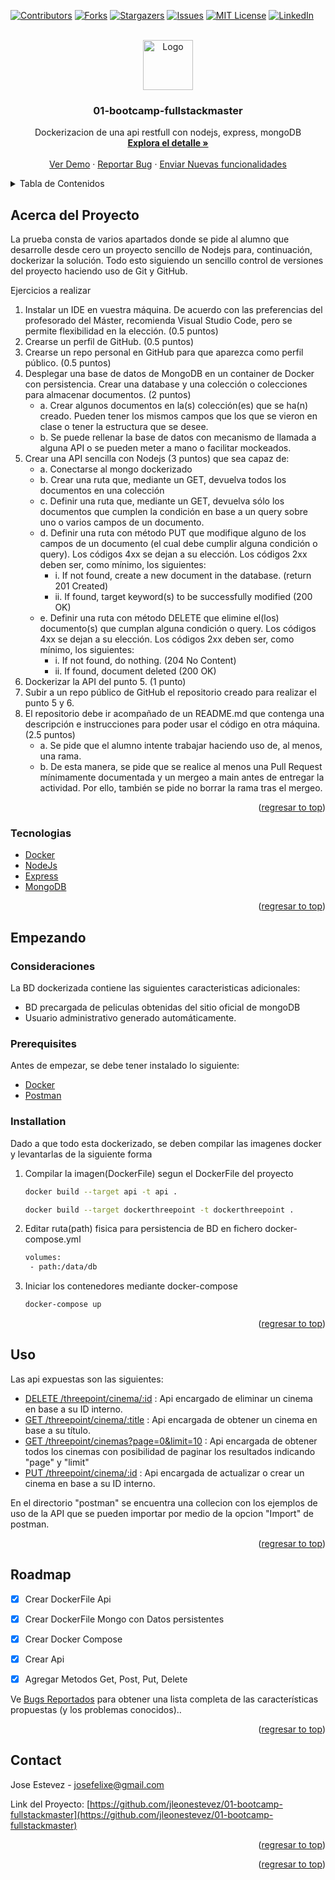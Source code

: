 <div id="top"></div>

[![Contributors][contributors-shield]][contributors-url]
[![Forks][forks-shield]][forks-url]
[![Stargazers][stars-shield]][stars-url]
[![Issues][issues-shield]][issues-url]
[![MIT License][license-shield]][license-url]
[![LinkedIn][linkedin-shield]][linkedin-url]



<!-- PROJECT LOGO -->
<br />
<div align="center">
  <a href="#">
    <img src="https://scontent-scl2-1.xx.fbcdn.net/v/t1.6435-9/173064966_791440238152769_5852274660259708401_n.png?_nc_cat=104&ccb=1-7&_nc_sid=09cbfe&_nc_ohc=CEiyeyspgngAX_npPPO&_nc_ht=scontent-scl2-1.xx&oh=00_AT_M-Idh4r2Gqv82nhMCPuzbzBhK7esqaDUsPrRVULoecA&oe=62D145A1" alt="Logo" width="80" height="80">
  </a>

<h3 align="center">01-bootcamp-fullstackmaster</h3>

  <p align="center">
    Dockerizacion de una api restfull con nodejs, express, mongoDB
    <br />
    <a href="https://github.com/jleonestevez/01-bootcamp-fullstackmaster"><strong>Explora el detalle »</strong></a>
    <br />
    <br />
    <a href="https://github.com/jleonestevez/01-bootcamp-fullstackmaster">Ver Demo</a>
    ·
    <a href="https://github.com/jleonestevez/01-bootcamp-fullstackmaster/issues">Reportar Bug</a>
    ·
    <a href="https://github.com/jleonestevez/01-bootcamp-fullstackmaster/issues">Enviar Nuevas funcionalidades</a>
  </p>
</div>



<!-- TABLE OF CONTENTS -->
<details>
  <summary>Tabla de Contenidos</summary>
  <ol>
    <li>
      <a href="#acerca-del-proyecto">Acerca del Proyecto</a>
      <ul>
        <li><a href="#built-with">Tecnologias</a></li>
      </ul>
    </li>
    <li>
      <a href="#empezando">Empezando</a>
      <ul>
        <li><a href="#prerequisites">Prerequisites</a></li>
         <li><a href="#Consideraciones">Consideraciones</a></li>
        <li><a href="#installation">Instalación</a></li>
      </ul>
    </li>
    <li><a href="#usage">Uso</a></li>
    <li><a href="#roadmap">Roadmap</a></li>
    <li><a href="#contact">Contact</a></li>
  </ol>
</details>



<!-- ABOUT THE PROJECTa -->
## Acerca del Proyecto

[//]: # ([![Product Name Screen Shot][product-screenshot]]&#40;https://example.com&#41;)

La prueba consta de varios apartados donde se pide al alumno que desarrolle desde cero un proyecto sencillo de Nodejs para, continuación, dockerizar la solución.
Todo esto siguiendo un sencillo control de versiones del proyecto haciendo uso de Git y GitHub.

Ejercicios a realizar
1. Instalar un IDE en vuestra máquina. De acuerdo con las preferencias del profesorado del Máster, recomienda Visual Studio Code, pero se permite flexibilidad en la elección. (0.5 puntos)
2. Crearse un perfil de GitHub. (0.5 puntos)
3. Crearse un repo personal en GitHub para que aparezca como perfil público.
   (0.5 puntos)
4. Desplegar una base de datos de MongoDB en un container de Docker con
   persistencia. Crear una database y una colección o colecciones para almacenar documentos. (2 puntos)
   * a. Crear algunos documentos en la(s) colección(es) que se ha(n) creado. Pueden tener los mismos campos que los que se vieron en clase o tener la estructura que se desee.
   * b. Se puede rellenar la base de datos con mecanismo de llamada a alguna API o se pueden meter a mano o facilitar mockeados.
5. Crear una API sencilla con Nodejs (3 puntos) que sea capaz de:
   * a. Conectarse al mongo dockerizado
   * b. Crear una ruta que, mediante un GET, devuelva todos los documentos en
   una colección
   * c. Definir una ruta que, mediante un GET, devuelva sólo los documentos que cumplen la condición en base a un query sobre uno o varios campos de un documento.
   * d. Definir una ruta con método PUT que modifique alguno de los campos de un documento (el cual debe cumplir alguna condición o query). Los códigos 4xx se dejan a su elección. Los códigos 2xx deben ser, como mínimo, los siguientes:
     * i. If not found, create a new document in the database. (return 201 Created)
     * ii. If found, target keyword(s) to be successfully modified (200 OK)
   * e. Definir una ruta con método DELETE que elimine el(los) documento(s) que cumplan alguna condición o query. Los códigos 4xx se dejan a su
   elección. Los códigos 2xx deben ser, como mínimo, los siguientes: 
     * i. If not found, do nothing. (204 No Content)
     * ii. If found, document deleted (200 OK)
6. Dockerizar la API del punto 5. (1 punto)
7. Subir a un repo público de GitHub el repositorio creado para realizar el punto 5 y 6. 
8. El repositorio debe ir acompañado de un README.md que contenga una descripción e instrucciones para poder usar el código en otra máquina. (2.5 puntos)
   * a. Se pide que el alumno intente trabajar haciendo uso de, al menos, una rama.
   * b. De esta manera, se pide que se realice al menos una Pull Request mínimamente documentada y un mergeo a main antes de entregar la actividad. Por ello, también se pide no borrar la rama tras el mergeo.




<p align="right">(<a href="#top">regresar to top</a>)</p>



### Tecnologias

* [Docker](https://www.docker.com/)
* [NodeJs](https://nodejs.org/es/)
* [Express](https://expressjs.com/es/)
* [MongoDB](https://www.mongodb.com/es)


<p align="right">(<a href="#top">regresar to top</a>)</p>



<!-- GETTING STARTED -->
## Empezando



### Consideraciones

La BD dockerizada contiene las siguientes caracteristicas adicionales:
 * BD precargada de peliculas obtenidas del sitio oficial de mongoDB
 * Usuario administrativo generado automáticamente.

### Prerequisites
Antes de empezar, se debe tener instalado lo siguiente:

* [Docker](https://www.docker.com/)
* [Postman](https://www.postman.com/)


### Installation

Dado a que todo esta dockerizado, se deben compilar las imagenes docker y levantarlas de la siguiente forma

1. Compilar la imagen(DockerFile) segun el DockerFile del proyecto
   ```sh
   docker build --target api -t api .
   ```
      ```sh
   docker build --target dockerthreepoint -t dockerthreepoint .
   ```
2. Editar ruta(path) fisica para persistencia de BD en fichero docker-compose.yml
   ```sh
   volumes:
    - path:/data/db    
   ```

3. Iniciar los contenedores mediante docker-compose
   ```sh
   docker-compose up     
   ```

<p align="right">(<a href="#top">regresar to top</a>)</p>



<!-- USAGE EXAMPLES -->
## Uso

Las api expuestas son las siguientes:

* [DELETE /threepoint/cinema/:id](#) : Api encargado de eliminar un cinema en base a su ID interno.
* [GET /threepoint/cinema/:title](#) : Api encargada de obtener un cinema en base a su título.
* [GET /threepoint/cinemas?page=0&limit=10](#) : Api encargada de obtener todos los cinemas con posibilidad de paginar los resultados indicando "page" y "limit"
* [PUT /threepoint/cinema/:id](#) : Api encargada de actualizar o crear un cinema en base a su ID interno.

En el directorio "postman" se encuentra una collecion con los ejemplos de uso de la API que se pueden importar por medio de la opcion "Import" de postman.

<p align="right">(<a href="#top">regresar to top</a>)</p>



<!-- ROADMAP -->
## Roadmap

- [x] Crear DockerFile Api
- [x] Crear DockerFile Mongo con Datos persistentes
- [x] Crear Docker Compose
- [X] Crear Api
- [X] Agregar Metodos Get, Post, Put, Delete


Ve [Bugs Reportados](https://github.com/jleonestevez/01-bootcamp-fullstackmaster/issues) para obtener una lista completa de las características propuestas (y los problemas conocidos)..

<p align="right">(<a href="#top">regresar to top</a>)</p>



<!-- CONTACT -->
## Contact

Jose Estevez  - josefelixe@gmail.com

Link del Proyecto: [https://github.com/jleonestevez/01-bootcamp-fullstackmaster](https://github.com/jleonestevez/01-bootcamp-fullstackmaster)

<p align="right">(<a href="#top">regresar to top</a>)</p>



<p align="right">(<a href="#top">regresar to top</a>)</p>



<!-- MARKDOWN LINKS & IMAGES -->
<!-- https://www.markdownguide.org/basic-syntax/#reference-style-links -->
[contributors-shield]: https://img.shields.io/github/contributors/jleonestevez/01-bootcamp-fullstackmaster.svg?style=for-the-badge
[contributors-url]:https://github.com/jleonestevez/01-bootcamp-fullstackmaster/graphs/contributors
[forks-shield]: https://img.shields.io/github/forks/jleonestevez/01-bootcamp-fullstackmaster.svg?style=for-the-badge
[forks-url]: https://github.com/jleonestevez/01-bootcamp-fullstackmaster/network/members
[stars-shield]: https://img.shields.io/github/stars/jleonestevez/01-bootcamp-fullstackmaster.svg?style=for-the-badge
[stars-url]: https://github.com/jleonestevez/01-bootcamp-fullstackmaster/stargazers
[issues-shield]: https://img.shields.io/github/issues/jleonestevez/01-bootcamp-fullstackmaster.svg?style=for-the-badge 
[issues-url]: https://github.com/jleonestevez/01-bootcamp-fullstackmaster/issues 
[license-shield]: https://img.shields.io/github/license/jleonestevez/01-bootcamp-fullstackmaster.svg?style=for-the-badge
[license-url]: https://github.com/jleonestevez/01-bootcamp-fullstackmaster/blob/master/LICENSE.txt
[linkedin-shield]: https://img.shields.io/badge/-LinkedIn-black.svg?style=for-the-badge&logo=linkedin&colorB=555
[linkedin-url]: https://www.linkedin.com/in/jose-estevez-0b9a4729/
[product-screenshot]: images/screenshot.png
